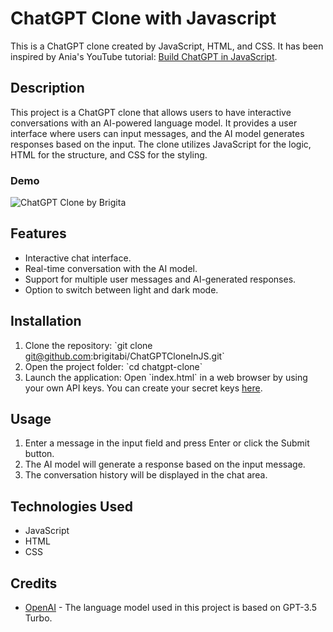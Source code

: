 # ChatGPT Clone with Javascript

This is a ChatGPT clone created by JavaScript, HTML, and CSS. It has been inspired by Ania's YouTube tutorial: [Build ChatGPT in JavaScript](https://www.youtube.com/watch?v=05ssqx-SZT0&t=2179s).

## Description

This project is a ChatGPT clone that allows users to have interactive conversations with an AI-powered language model. It provides a user interface where users can input messages, and the AI model generates responses based on the input. The clone utilizes JavaScript for the logic, HTML for the structure, and CSS for the styling.

### Demo
![ChatGPT Clone by Brigita](ChatGPTClone.png)

## Features

- Interactive chat interface.
- Real-time conversation with the AI model.
- Support for multiple user messages and AI-generated responses.
- Option to switch between light and dark mode.

## Installation

1. Clone the repository: \`git clone git@github.com:brigitabi/ChatGPTCloneInJS.git\`
2. Open the project folder: \`cd chatgpt-clone\`
3. Launch the application: Open \`index.html\` in a web browser by using your own API keys. You can create your secret keys [here](https://platform.openai.com/account/api-keys).

## Usage

1. Enter a message in the input field and press Enter or click the Submit button.
2. The AI model will generate a response based on the input message.
3. The conversation history will be displayed in the chat area.

## Technologies Used

- JavaScript
- HTML
- CSS

## Credits

- [OpenAI](https://openai.com) - The language model used in this project is based on GPT-3.5 Turbo.



